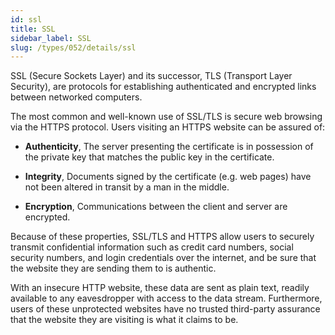 ```yaml
---
id: ssl
title: SSL
sidebar_label: SSL
slug: /types/052/details/ssl
---
```


SSL (Secure Sockets Layer) and its successor,
TLS (Transport Layer Security),
are protocols for establishing authenticated and encrypted links
between networked computers.

The most common and well-known use of SSL/TLS
is secure web browsing via the HTTPS protocol.
Users visiting an HTTPS website can be assured of:

- **Authenticity**,
  The server presenting the certificate
  is in possession of the private key
  that matches the public key in the certificate.

- **Integrity**,
  Documents signed by the certificate (e.g. web pages)
  have not been altered in transit
  by a man in the middle.

- **Encryption**,
  Communications between the client and server are encrypted.

Because of these properties,
SSL/TLS and HTTPS allow users to securely transmit
confidential information such as credit card numbers,
social security numbers,
and login credentials over the internet,
and be sure that the website they are sending them to is authentic.

With an insecure HTTP website,
these data are sent as plain text,
readily available to any eavesdropper with access to the data stream.
Furthermore,
users of these unprotected websites
have no trusted third-party assurance
that the website they are visiting is what it claims to be.
